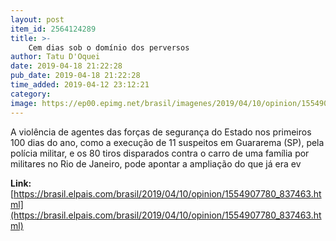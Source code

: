 ```yaml
---
layout: post
item_id: 2564124289
title: >-
    Cem dias sob o domínio dos perversos
author: Tatu D'Oquei
date: 2019-04-18 21:22:28
pub_date: 2019-04-18 21:22:28
time_added: 2019-04-12 23:12:21
category: 
image: https://ep00.epimg.net/brasil/imagenes/2019/04/10/opinion/1554907780_837463_1554910536_rrss_normal.jpg
---
```


A violência de agentes das forças de segurança do Estado nos primeiros 100 dias do ano, como a execução de 11 suspeitos em Guararema (SP), pela polícia militar, e os 80 tiros disparados contra o carro de uma família por militares no Rio de Janeiro, pode apontar a ampliação do que já era ev

**Link:** [https://brasil.elpais.com/brasil/2019/04/10/opinion/1554907780_837463.html](https://brasil.elpais.com/brasil/2019/04/10/opinion/1554907780_837463.html)

